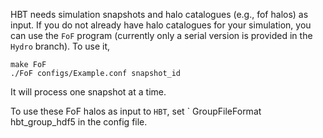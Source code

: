 HBT needs simulation snapshots and halo catalogues (e.g., fof halos) as input. If you do not already have halo catalogues for your simulation, you can use the `FoF` program (currently only a serial version is provided in the `Hydro` branch). To use it,

    make FoF
    ./FoF configs/Example.conf snapshot_id

It will process one snapshot at a time. 

To use these FoF halos as input to `HBT`, set `
    GroupFileFormat hbt_group_hdf5
in the config file.
